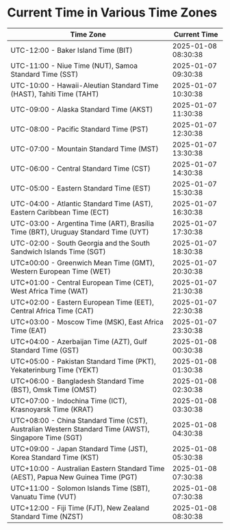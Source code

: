 # Current Time in Various Time Zones

| Time Zone | Current Time |
|-----------|--------------|
| UTC-12:00 - Baker Island Time (BIT) | 2025-01-08 08:30:38 |
| UTC-11:00 - Niue Time (NUT), Samoa Standard Time (SST) | 2025-01-07 09:30:38 |
| UTC-10:00 - Hawaii-Aleutian Standard Time (HAST), Tahiti Time (TAHT) | 2025-01-07 10:30:38 |
| UTC-09:00 - Alaska Standard Time (AKST) | 2025-01-07 11:30:38 |
| UTC-08:00 - Pacific Standard Time (PST) | 2025-01-07 12:30:38 |
| UTC-07:00 - Mountain Standard Time (MST) | 2025-01-07 13:30:38 |
| UTC-06:00 - Central Standard Time (CST) | 2025-01-07 14:30:38 |
| UTC-05:00 - Eastern Standard Time (EST) | 2025-01-07 15:30:38 |
| UTC-04:00 - Atlantic Standard Time (AST), Eastern Caribbean Time (ECT) | 2025-01-07 16:30:38 |
| UTC-03:00 - Argentina Time (ART), Brasília Time (BRT), Uruguay Standard Time (UYT) | 2025-01-07 17:30:38 |
| UTC-02:00 - South Georgia and the South Sandwich Islands Time (SGT) | 2025-01-07 18:30:38 |
| UTC±00:00 - Greenwich Mean Time (GMT), Western European Time (WET) | 2025-01-07 20:30:38 |
| UTC+01:00 - Central European Time (CET), West Africa Time (WAT) | 2025-01-07 21:30:38 |
| UTC+02:00 - Eastern European Time (EET), Central Africa Time (CAT) | 2025-01-07 22:30:38 |
| UTC+03:00 - Moscow Time (MSK), East Africa Time (EAT) | 2025-01-07 23:30:38 |
| UTC+04:00 - Azerbaijan Time (AZT), Gulf Standard Time (GST) | 2025-01-08 00:30:38 |
| UTC+05:00 - Pakistan Standard Time (PKT), Yekaterinburg Time (YEKT) | 2025-01-08 01:30:38 |
| UTC+06:00 - Bangladesh Standard Time (BST), Omsk Time (OMST) | 2025-01-08 02:30:38 |
| UTC+07:00 - Indochina Time (ICT), Krasnoyarsk Time (KRAT) | 2025-01-08 03:30:38 |
| UTC+08:00 - China Standard Time (CST), Australian Western Standard Time (AWST), Singapore Time (SGT) | 2025-01-08 04:30:38 |
| UTC+09:00 - Japan Standard Time (JST), Korea Standard Time (KST) | 2025-01-08 05:30:38 |
| UTC+10:00 - Australian Eastern Standard Time (AEST), Papua New Guinea Time (PGT) | 2025-01-08 07:30:38 |
| UTC+11:00 - Solomon Islands Time (SBT), Vanuatu Time (VUT) | 2025-01-08 07:30:38 |
| UTC+12:00 - Fiji Time (FJT), New Zealand Standard Time (NZST) | 2025-01-08 08:30:38 |
